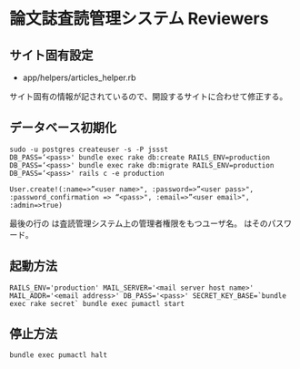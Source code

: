 # 論文誌査読管理システム Reviewers

## サイト固有設定

* app/helpers/articles_helper.rb

サイト固有の情報が記されているので、開設するサイトに合わせて修正する。

## データベース初期化

```
sudo -u postgres createuser -s -P jssst
DB_PASS=‘<pass>' bundle exec rake db:create RAILS_ENV=production
DB_PASS=‘<pass>' bundle exec rake db:migrate RAILS_ENV=production
DB_PASS=‘<pass>' rails c -e production

User.create!(:name=>”<user name>", :password=>”<user pass>", :password_confirmation => “<pass>", :email=>”<user email>", :admin=>true)
```

最後の行の <user name> は査読管理システム上の管理者権限をもつユーザ名。
<user pass> はそのパスワード。

## 起動方法

```
RAILS_ENV='production' MAIL_SERVER='<mail server host name>' MAIL_ADDR='<email address>' DB_PASS='<pass>' SECRET_KEY_BASE=`bundle exec rake secret` bundle exec pumactl start
```

## 停止方法

```
bundle exec pumactl halt
```
